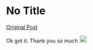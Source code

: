 # No Title

[Original Post](https://discourse.onlinedegree.iitm.ac.in/t/171141/267)

<p>Ok got it. Thank you so much <img src="https://emoji.discourse-cdn.com/google/cry.png?v=14" title=":cry:" class="emoji" alt=":cry:" loading="lazy" width="20" height="20"></p>